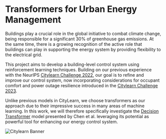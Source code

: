 # Transformers for Urban Energy Management
Buildings play a crucial role in the global initiative to combat climate change, being responsible for a significant 30% of greenhouse gas emissions.
At the same time, there is a growing recognition of the active role that buildings can play in supporting the energy system by providing flexibility
to the electrical grid.

This project aims to develop a building-level control system using reinforcement learning techniques. Building on our previous experience with the
NeurIPS [Citylearn Challenge 2022](https://www.aicrowd.com/challenges/neurips-2022-citylearn-challenge), our goal is to refine and improve our
control system, now incorporating considerations for occupant comfort and power outage resilience introduced in the 
[Citylearn Challenge 2023](https://www.aicrowd.com/challenges/neurips-2023-citylearn-challenge).

Unlike previous models in CityLearn, we choose transformers as our approach due to their impressive success in many areas of machine learning.
In this work, we will therefore specifically investigate the
[Decision Transformer](https://proceedings.neurips.cc/paper/2021/hash/7f489f642a0ddb10272b5c31057f0663-Abstract.html) model presented by Chen et al.
leveraging its potential as powerful tool for enhancing our energy control system.

![Citylearn Banner](https://images.aicrowd.com/raw_images/challenges/social_media_image_file/1126/56b6e3e3143621e86382.png)